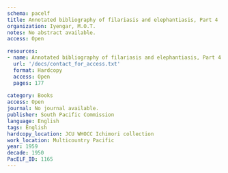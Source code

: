 ```yaml
---
schema: pacelf
title: Annotated bibliography of filariasis and elephantiasis, Part 4
organization: Iyengar, M.O.T.
notes: No abstract available.
access: Open

resources:
- name: Annotated bibliography of filariasis and elephantiasis, Part 4
  url: '/docs/contact_for_access.txt'
  format: Hardcopy
  access: Open
  pages: 177
 
category: Books
access: Open
journal: No journal available.
publisher: South Pacific Commission
language: English 
tags: English 
hardcopy_location: JCU WHOCC Ichimori collection
work_location: Multicountry Pacific
year: 1959
decade: 1950
PacELF_ID: 1165
---
```


